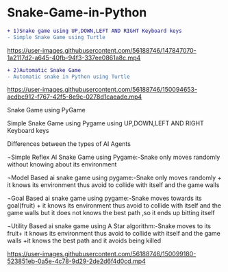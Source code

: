 # Snake-Game-in-Python

```diff
+ 1)Snake game using UP,DOWN,LEFT AND RIGHT Keyboard keys 
- Simple Snake Game using Turtle
```

https://user-images.githubusercontent.com/56188746/147847070-1a2117d2-a645-40fb-94f3-337ee0861a8c.mp4





```diff
+ 2)Automatic Snake Game 
- Automatic snake in Python using Turtle
```


https://user-images.githubusercontent.com/56188746/150094653-acdbc912-f767-42f5-8e9c-0278d1caeade.mp4






Snake Game using PyGame

Simple Snake Game using Pygame using UP,DOWN,LEFT AND RIGHT Keyboard keys

Differences between the types of AI Agents

¬Simple Reflex AI Snake Game using Pygame:-Snake only moves randomly without knowing about its environment



¬Model Based ai snake game using pygame:-Snake only moves randomly + it knows its environment thus avoid to collide with itself and the game walls


¬Goal Based ai snake game using pygame:-Snake moves towards its goal(fruit) + it knows its environment thus avoid to collide with itself and the game walls but it does not knows the best path ,so it ends up bitting itself



¬Utility Based ai snake game using A Star algorithm:-Snake moves to its fruit+ it knows its environment thus avoid to collide with itself and the game walls +it knows the best path and it avoids being killed




https://user-images.githubusercontent.com/56188746/150099180-523851eb-0a5e-4c78-9d29-2de2d6f4d0cd.mp4



